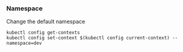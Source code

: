 ### Namespace

Change the default namespace
```
kubectl config get-contexts
kubectl config set-context $(kubectl config current-context) --namespace=dev
```

